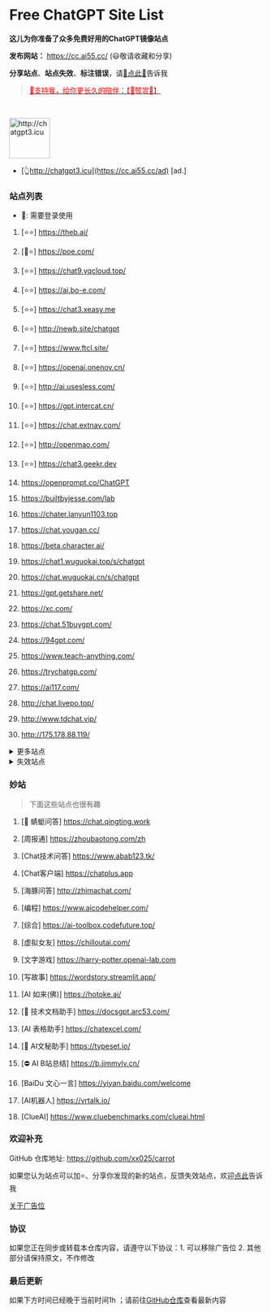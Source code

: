 # Free ChatGPT Site List

**这儿为你准备了众多免费好用的ChatGPT镜像站点**

**发布网站：** https://cc.ai55.cc/   (😃敬请收藏和分享)

**分享站点**、**站点失效**、**标注错误**，请[🌺点此🌺](https://github.com/xx025/carrot/issues)告诉我

> <a href="https://me.ai55.cc/pages/zs" target="_blank"><font color="red">🔗支持我，给你更长久的陪伴：【🧡赞赏🧡】</font></a>

<br/>

<a href="https://cc.ai55.cc/ad" target="_blank"><img src="https://st.ai55.cc/chatgpt3-icu.png" alt="http://chatgpt3.icu" style="height: 80px !important;width: auto !important;" ></a>

- [👆http://chatgpt3.icu](https://cc.ai55.cc/ad) [ad.]


### 站点列表

- 🔑: 需要登录使用

[//]: # (下面是正常的站点)


1. [⭐⭐] https://theb.ai/

2. [🔑⭐] https://poe.com/

3. [⭐⭐] https://chat9.yqcloud.top/

4. [⭐⭐] https://ai.bo-e.com/

5. [⭐⭐] https://chat3.xeasy.me

6. [⭐⭐] http://newb.site/chatgpt

7. [⭐⭐] https://www.ftcl.site/

8. [⭐⭐] https://openai.onenov.cn/

9. [⭐⭐] http://ai.usesless.com/

10. [⭐⭐] https://gpt.intercat.cn/

11. [⭐⭐] https://chat.extnav.com/

12. [⭐⭐] http://openmao.com/

13. [⭐⭐] https://chat3.geekr.dev

14.  https://openprompt.co/ChatGPT

15.  https://builtbyjesse.com/lab

16.  https://chater.lanyun1103.top

17.  https://chat.yougan.cc/

18.  https://beta.character.ai/

19.  https://chat1.wuguokai.top/s/chatgpt

20.  https://chat.wuguokai.cn/s/chatgpt

21.  https://gpt.getshare.net/

22.  https://xc.com/

23.  https://chat.51buygpt.com/

24.  https://94gpt.com/

25.  https://www.teach-anything.com/

26.  https://trychatgp.com/

27.  https://ai117.com/

28.  http://chat.livepo.top/

29.  http://www.tdchat.vip/ 

30.  http://175.178.88.119/




<details>
  <summary>更多站点</summary>

- 🔑:需要进行**登录**或需要**密码**
    <br/>
- ⛔:有限地使用**次数**或**字数**，需提供key或进行充值进行服务升级
     <br/>
- ❓ :未测试，未进行标注也为未测试
     <br/>

[//]: # ( &#40;下面是更多的站点&#41;)



1. [🔑] https://chat.service235.tk/
    <br/>

2. [🔑] https://vip.jjzn.top/
    <br/>

3. [🔑] https://codenews.cc/chatgpt
    <br/>

4. [🔑] https://www.ohmygpt.com/
    <br/>

5. [🔑] https://www.typingmind.com/
    <br/>

6. [🔑] https://www.bz1y.cn/
    <br/>

7. [🔑] https://chat.alpaca-bi.com/
    <br/>

8. [🔑] https://chat.paoying.net/
    <br/>

9. [🔑] https://chat.eaten.fun/
    <br/>

10. [🔑] https://chat.wxredcover.cn/
    <br/>

11. [⛔] https://chat.forchange.cn/
    <br/>

12. [⛔] http://gitopenchina.gitee.io/gpt
    <br/>

13. [⛔] http://gitopenchina.gitee.io/freechatgpt
    <br/>

14. [⛔] https://freechatgpt.chat/
    <br/>

15. [⛔] https://tryai.top/freechat
    <br/>

16. [⛔] https://chatmindai.com/
    <br/>

17. [⛔] https://ai.okmiku.com/chat/
    <br/>

18. [⛔] https://chatforai.com/
    <br/>

19. [⛔] https://ai.okmiku.com/chat/
    <br/>

20. [⛔] https://chatcat.pages.dev/
    <br/>

21. [⛔] https://ai.yiios.com/
    <br/>

22. [⛔] https://www.chat2ai.cn/
    <br/>

23. [⛔] https://chat.zecoba.cn/
    <br/>

24. [⛔] https://aigcfun.com/
    <br/>



</details>

[//]: # (下面是失效的站点)

<details>
  <summary>失效站点</summary>


1.  http://chatai.fyi
    <br/>

2.  http://chat.apigpt.cn/
    <br/>

3.  https://chatmate.network/
    <br/>

4.  https://freegpt.one/
    <br/>

5.  https://freechatgpt.lol/
    <br/>

6.  https://fastgpt.app/
    <br/>

7.  https://chat.jingran.vip/
    <br/>

8.  http://itecheasy.com.cn/
    <br/>

9.  https://chatgpt.ddiu.io/
    <br/>

10.  https://chat.aigc-model.com/
    <br/>

11.  https://chatgpt.poshist.cn/
    <br/>

12.  https://www.chatsverse.xyz/
    <br/>

13.  https://ai.v2less.com/
    <br/>

14.  https://chatgpt.h7ml.cn/
    <br/>

15.  https://chat.tgbot.co/
    <br/>

16.  https://chat.ninvfeng.xyz/
    <br/>

17.  https://talk.xiu.ee/
    <br/>

18.  https://chat.sheepig.top/
    <br/>

19.  https://chatgpt.ddiu.me/
    <br/>

20.  https://chatgpt.lcc8.com/
    <br/>

21.  https://chat.uue.me/
    <br/>

22.  http://gpt.mxnf.store/
    <br/>

23.  https://chat.moyunav.com/
    <br/>

24.  https://www.askopenai.cn/
    <br/>

25.  https://gpt.h7ml.cn/
    <br/>

26.  https://desk.im/
    <br/>

27.  https://askgptai.com/
    <br/>

28.  https://www.aitoolgpt.com/
    <br/>

29.  https://ai.ls/
    <br/>

30.  https://ai.ls/
    <br/>

31.  https://chatapi.qload.cn/
    <br/>

32.  https://chat-gpt.nikong.cn/
    <br/>

33.  https://chatgpt-flutter.h7ml.cn/
    <br/>

34.  https://www.cveoy.com/
    <br/>

35.  https://chat.h7ml.cn/
    <br/>

36.  https://freegpt.cc
    <br/>

37.  https://qachat.cn/
    <br/>


</details>

### 妙站

> 下面这些站点也很有趣


1. [🔑 蜻蜓问答] https://chat.qingting.work

2. [周报通] https://zhoubaotong.com/zh

3. [Chat技术问答] https://www.abab123.tk/

4. [Chat客户端] https://chatplus.app

5. [海豚问答] http://zhimachat.com/

6. [编程] https://www.aicodehelper.com/

7. [综合] https://ai-toolbox.codefuture.top/

8. [虚拟女友] https://chilloutai.com/

9. [文字游戏] https://harry-potter.openai-lab.com

10. [写故事] https://wordstory.streamlit.app/

11. [AI 如来(佛)] https://hotoke.ai/

12. [🔑 技术文档助手] https://docsgpt.arc53.com/

13. [AI 表格助手] https://chatexcel.com/

14. [🔑 AI文秘助手] https://typeset.io/

15. [⛔ AI B站总结] https://b.jimmylv.cn/

16. [BaiDu 文心一言] https://yiyan.baidu.com/welcome

17. [AI机器人] https://vrtalk.io/

18. [ClueAI] https://www.cluebenchmarks.com/clueai.html



### 欢迎补充

GitHub 仓库地址: https://github.com/xx025/carrot

如果您认为站点可以加⭐、分享你发现的新的站点，反馈失效站点，欢迎[点此](https://github.com/xx025/carrot/issues)告诉我


[关于广告位](https://github.com/xx025/carrot/wiki)

### 协议

如果您正在同步或转载本仓库内容，请遵守以下协议：1. 可以移除广告位 2. 其他部分请保持原文，不作修改

### 最后更新

如果下方时间已经晚于当前时间1h ；请前往[GitHub仓库](https://github.com/xx025/carrot)查看最新内容
